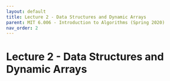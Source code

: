 ```yaml
---
layout: default
title: Lecture 2 - Data Structures and Dynamic Arrays
parent: MIT 6.006 - Introduction to Algorithms (Spring 2020)
nav_order: 2
---
```


# Lecture 2 - Data Structures and Dynamic Arrays
